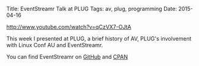 Title: EventStreamr Talk at PLUG
Tags: av, plug, programming
Date: 2015-04-16

http://www.youtube.com/watch?v=qCzVX7-OJtA

This week I presented at PLUG, a brief history of AV, PLUG's involvement with Linux Conf AU and EventStreamr.

You can find EventStreamr on [GitHub](https://github.com/plugorgau/eventstreamr-station) and [CPAN](https://metacpan.org/pod/App::EventStreamr)
